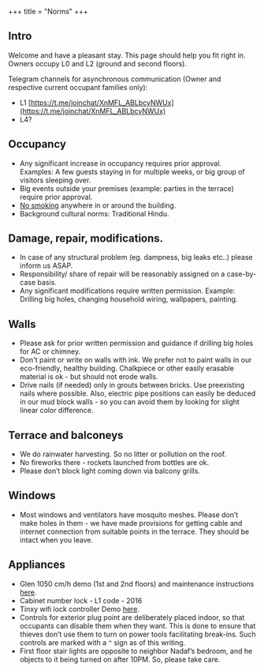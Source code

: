 +++
title = "Norms"
+++


## Intro
Welcome and have a pleasant stay. This page should help you fit right in. Owners occupy L0 and L2 (ground and second floors).

Telegram channels for asynchronous communication (Owner and respective current occupant families only):

- L1 [https://t.me/joinchat/XnMFL_ABLbcyNWUx](https://t.me/joinchat/XnMFL_ABLbcyNWUx)
- L4?


## Occupancy
- Any significant increase in occupancy requires prior approval. Examples: A few guests staying in for multiple weeks, or big group of visitors sleeping over.
- Big events outside your premises (example: parties in the terrace) require prior approval.
- <span style="text-decoration:underline;">No smoking</span> anywhere in or around the building.
- Background cultural norms: Traditional Hindu.


## Damage, repair, modifications.



- In case of any structural problem (eg. dampness, big leaks etc..) please inform us ASAP.
- Responsibility/ share of repair will be reasonably assigned on a case-by-case basis.
- Any significant modifications require written permission. Example: Drilling big holes, changing household wiring, wallpapers, painting.


## Walls
- Please ask for prior written permission and guidance if drilling big holes for AC or chimney.
- Don't paint or write on walls with ink. We prefer not to paint walls in our eco-friendly, healthy building. Chalkpiece or other easily erasable material is ok - but should not erode walls.
- Drive nails (if needed) only in grouts between bricks. Use preexisting nails where possible. Also, electric pipe positions can easily be deduced in our mud block walls - so you can avoid them by looking for slight linear color difference.


## Terrace and balconeys
- We do rainwater harvesting. So no litter or pollution on the roof.
- No fireworks there - rockets launched from bottles are ok.
- Please don’t block light coming down via balcony grills.

## Windows
- Most windows and ventilators have mosquito meshes. Please don’t make holes in them - we have made provisions for getting cable and internet connection from suitable points in the terrace. They should be intact when you leave.


## Appliances

- Glen 1050 cm/h demo (1st and 2nd floors) and maintenance instructions [here](https://www.youtube.com/watch?v=dwt-zLlZQiY).
- Cabinet number lock - L1 code - 2016
- Tinxy wifi lock controller Demo [here](https://www.youtube.com/watch?v=WiY89FcC-Eo).
- Controls for exterior plug point are deliberately placed indoor, so that occupants can disable them when they want. This is done to ensure that thieves don’t use them to turn on power tools facilitating break-ins. Such controls are marked with a `^` sign as of this writing.
- First floor stair lights are opposite to neighbor Nadaf’s bedroom, and he objects to it being turned on after 10PM. So, please take care.
